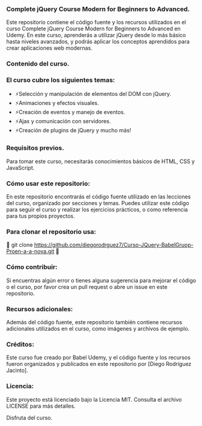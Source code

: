 ### Complete jQuery Course Modern for Beginners to Advanced.

Este repositorio contiene el código fuente y los recursos utilizados en el curso Complete jQuery Course Modern for Beginners to Advanced en Udemy. En este curso, aprenderás a utilizar jQuery desde lo más básico hasta niveles avanzados, y podrás aplicar los conceptos aprendidos para crear aplicaciones web modernas.

### Contenido del curso.

### El curso cubre los siguientes temas:

* ⚡Selección y manipulación de elementos del DOM con jQuery.
* ⚡Animaciones y efectos visuales.
* ⚡Creación de eventos y manejo de eventos.
* ⚡Ajax y comunicación con servidores.
* ⚡Creación de plugins de jQuery y mucho más!

### Requisitos previos.

Para tomar este curso, necesitarás conocimientos básicos de HTML, CSS y JavaScript.

### Cómo usar este repositorio:

En este repositorio encontrarás el código fuente utilizado en las lecciones del curso, organizado por secciones y temas. Puedes utilizar este código para seguir el curso y realizar los ejercicios prácticos, o como referencia para tus propios proyectos.

### Para clonar el repositorio usa:

🤝 git clone https://github.com/diegorodrguez7/Curso-JQuery-BabelGruop-Proen-a-a-nova.git 🤝

### Cómo contribuir:

Si encuentras algún error o tienes alguna sugerencia para mejorar el código o el curso, por favor crea un pull request o abre un issue en este repositorio.

### Recursos adicionales:

Además del código fuente, este repositorio también contiene recursos adicionales utilizados en el curso, como imágenes y archivos de ejemplo.

### Créditos:

Este curso fue creado por Babel Udemy, y el código fuente y los recursos fueron organizados y publicados en este repositorio por [Diego Rodríguez Jacinto].

### Licencia:
Este proyecto está licenciado bajo la Licencia MIT. Consulta el archivo LICENSE para más detalles.

Disfruta del curso.

